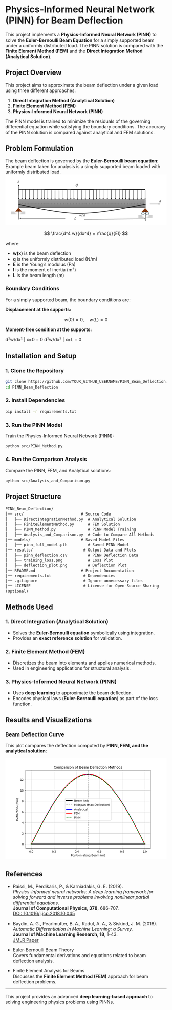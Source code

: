 # Physics-Informed Neural Network (PINN) for Beam Deflection

This project implements a **Physics-Informed Neural Network (PINN)** to solve the **Euler-Bernoulli Beam Equation** for a simply supported beam under a uniformly distributed load. The PINN solution is compared with the **Finite Element Method (FEM)** and the **Direct Integration Method (Analytical Solution)**.

## Project Overview

This project aims to approximate the beam deflection under a given load using three different approaches:

1. **Direct Integration Method (Analytical Solution)**
2. **Finite Element Method (FEM)**
3. **Physics-Informed Neural Network (PINN)**

The PINN model is trained to minimize the residuals of the governing differential equation while satisfying the boundary conditions. The accuracy of the PINN solution is compared against analytical and FEM solutions.

## Problem Formulation
The beam deflection is governed by the **Euler-Bernoulli beam equation**:
Example beam taken for analysis is a simply supported beam loaded with uniformly distributed load.
![Simply Supported Beam](Beam-Figure.png)

$$
\frac{d^4 w}{dx^4} = \frac{q}{EI}
$$

where:
- **w(x)** is the beam deflection
- **q** is the uniformly distributed load (N/m)
- **E** is the Young’s modulus (Pa)
- **I** is the moment of inertia (m⁴)
- **L** is the beam length (m)

### Boundary Conditions
For a simply supported beam, the boundary conditions are:

**Displacement at the supports:**

$$ w(0) = 0, \quad w(L) = 0 $$

**Moment-free condition at the supports:**

d²w/dx² | x=0 = 0
d²w/dx² | x=L = 0

## Installation and Setup

### 1. Clone the Repository
```sh
git clone https://github.com/YOUR_GITHUB_USERNAME/PINN_Beam_Deflection.git
cd PINN_Beam_Deflection
```

### 2. Install Dependencies
```sh
pip install -r requirements.txt
```

### 3. Run the PINN Model
Train the Physics-Informed Neural Network (PINN):
```sh
python src/PINN_Method.py
```

### 4. Run the Comparison Analysis
Compare the PINN, FEM, and Analytical solutions:
```sh
python src/Analysis_and_Comparison.py
```

## Project Structure

```
PINN_Beam_Deflection/
│── src/                         # Source Code
│   ├── DirectIntegrationMethod.py  # Analytical Solution
│   ├── FiniteElementMethod.py      # FEM Solution
│   ├── PINN_Method.py              # PINN Model Training
│   ├── Analysis_and_Comparison.py  # Code to Compare All Methods
│── models/                      # Saved Model Files
│   ├── pinn_full_model.pth         # Saved PINN Model
│── results/                      # Output Data and Plots
│   ├── pinn_deflection.csv         # PINN Deflection Data
│   ├── training_loss.png           # Loss Plot
│   ├── deflection_plot.png         # Deflection Plot
│── README.md                    # Project Documentation
│── requirements.txt              # Dependencies
│── .gitignore                    # Ignore unnecessary files
│── LICENSE                       # License for Open-Source Sharing (Optional)
```

## Methods Used

### 1. Direct Integration (Analytical Solution)
- Solves the **Euler-Bernoulli equation** symbolically using integration.
- Provides an **exact reference solution** for validation.

### 2. Finite Element Method (FEM)
- Discretizes the beam into elements and applies numerical methods.
- Used in engineering applications for structural analysis.

### 3. Physics-Informed Neural Network (PINN)
- Uses **deep learning** to approximate the beam deflection.
- Encodes physical laws (**Euler-Bernoulli equation**) as part of the loss function.

## Results and Visualizations


### Beam Deflection Curve
This plot compares the deflection computed by **PINN, FEM, and the analytical solution**:

![Deflection Curve](Results/Analytical-FEM-PINN-Compare_plot.png)


## References

- Raissi, M., Perdikaris, P., & Karniadakis, G. E. (2019).  
  *Physics-informed neural networks: A deep learning framework for solving forward and inverse problems involving nonlinear partial differential equations.*  
  **Journal of Computational Physics, 378**, 686-707.  
  [DOI: 10.1016/j.jcp.2018.10.045](https://doi.org/10.1016/j.jcp.2018.10.045)

- Baydin, A. G., Pearlmutter, B. A., Radul, A. A., & Siskind, J. M. (2018).  
  *Automatic Differentiation in Machine Learning: a Survey.*  
  **Journal of Machine Learning Research, 18**, 1-43.  
  [JMLR Paper](http://jmlr.org/papers/v18/17-468.html)

- Euler-Bernoulli Beam Theory  
  Covers fundamental derivations and equations related to beam deflection analysis.

- Finite Element Analysis for Beams  
  Discusses the **Finite Element Method (FEM)** approach for beam deflection problems.

---
This project provides an advanced **deep learning-based approach** to solving engineering physics problems using PINNs.
